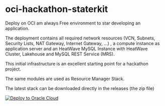 # oci-hackathon-staterkit

Deploy on OCI am always Free environment to star developing an application.

The deployment contains all required network resources (VCN, Subnets, Security Lists, NAT Gateway, Internet Gateway, ...) , a compute instance as application server and an HeatWave MySQL Instance with HeatWave Cluster, Lakehouse and MySQL REST Service (MRS).

This initial infrastructure is an excellent starting point for a hackathon project.

The same modules are used as Resource Manager Stack.

The latest stack can be downloaded directly in the releases (the zip file)

[![Deploy to Oracle Cloud](https://oci-resourcemanager-plugin.plugins.oci.oraclecloud.com/latest/deploy-to-oracle-cloud.svg)](https://cloud.oracle.com/resourcemanager/stacks/create?zipUrl=https://github.com/lefred/oci-hackathon-starterkit/releases/download/v1.0.0/oci-hackathon-staterkit-stack.zip)
